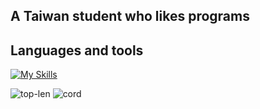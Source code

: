 ## A Taiwan student who likes programs

## Languages and tools
[![My Skills](https://skillicons.dev/icons?i=python,javascript,c#,sqlite,html,css,cpp)](https://skillicons.dev)

![top-len](https://github-readme-stats.vercel.app/api/top-langs/?username=cjenf&langs_count=8&theme=nord&locale=en)
![cord](https://github-readme-stats.vercel.app/api?username=cjenf&show_icons=true&theme=nord)

